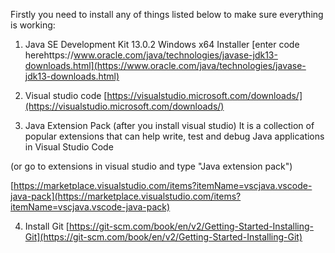 ﻿Firstly you need to install any of things listed below to make sure everything is working:

1. Java SE Development Kit 13.0.2
Windows x64 Installer
[enter code herehttps://www.oracle.com/java/technologies/javase-jdk13-downloads.html](https://www.oracle.com/java/technologies/javase-jdk13-downloads.html)

2. Visual studio code 
[https://visualstudio.microsoft.com/downloads/](https://visualstudio.microsoft.com/downloads/)

3. Java Extension Pack (after you install visual studio)
It is a collection of popular extensions that can help write, test and debug Java applications in Visual Studio Code 

(or go to extensions in visual studio and type "Java extension pack")

[https://marketplace.visualstudio.com/items?itemName=vscjava.vscode-java-pack](https://marketplace.visualstudio.com/items?itemName=vscjava.vscode-java-pack)

4. Install Git
[https://git-scm.com/book/en/v2/Getting-Started-Installing-Git](https://git-scm.com/book/en/v2/Getting-Started-Installing-Git)


